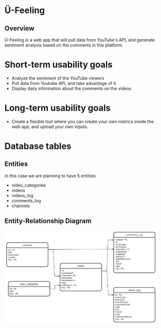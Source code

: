# Ü-Feeling

## Overview

Ü-Feeling is a web app that will pull data from YouTube's API, and generate sentiment analysis based on the comments in this platform.

# Short-term usability goals

* Analyze the sentiment of the YouTube viewers
* Pull data from Youtube API, and take advantage of it
* Display daily information about the comments on the videos

# Long-term usability goals

* Create a flexible tool where you can create your own metrics inside the web app, and upload your own inputs.

# Database tables

## Entities

In this case we are planning to have 5 entities:

* video_categories
* videos
* videos_log
* comments_log
* channels

## Entity-Relationship Diagram

![](images/Entity_Relationship_Diagram.png)